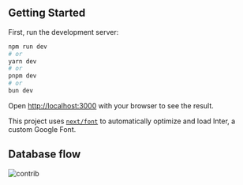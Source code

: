 ## Getting Started

First, run the development server:

```bash
npm run dev
# or
yarn dev
# or
pnpm dev
# or
bun dev
```


Open [http://localhost:3000](http://localhost:3000) with your browser to see the result.

This project uses [`next/font`](https://nextjs.org/docs/basic-features/font-optimization) to automatically optimize and load Inter, a custom Google Font.

## Database flow
![contrib](https://github.com/dev-dreal/contribuverse-backend/assets/82339780/d41f4473-2998-40b7-9031-d019ada8c866)
